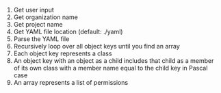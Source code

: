 1. Get user input
  1. Get organization name
  1. Get project name
  1. Get YAML file location (default: ./yaml)
1. Parse the YAML file
  1. Recursively loop over all object keys until you find an array
  1. Each object key represents a class
  1. An object key with an object as a child includes that child as a member of its own class with a member name equal to the child key in Pascal case
  1. An array represents a list of permissions
